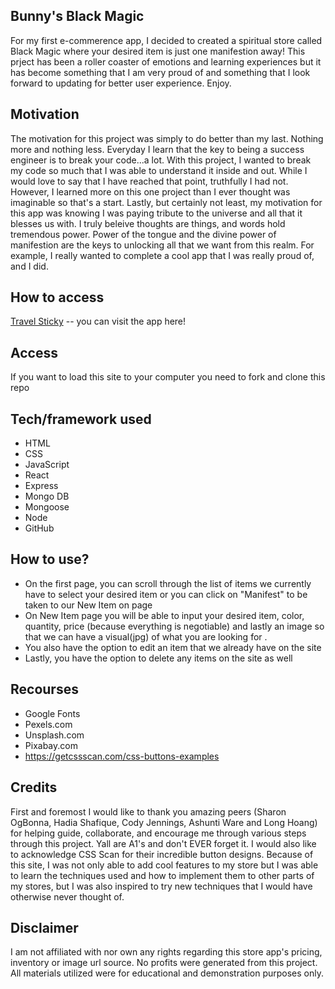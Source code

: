 ## Bunny's Black Magic
For my first e-commerence app, I decided to created a spiritual store called Black Magic where your desired item is just one manifestion away! This prject has been a roller coaster of emotions and learning experiences but it has become something that I am very proud of and something that I look forward to updating for better user experience. Enjoy.



## Motivation
The motivation for this project was simply to do better than my last. Nothing more and nothing less. Everyday I learn that the key to being a success engineer is to break your code...a lot. With this project, I wanted to break my code so much that I was able to understand it inside and out. While I would love to say that I have reached that point, truthfully I had not. However, I learned more on this one project than I ever thought was imaginable so that's a start. Lastly, but certainly not least, my motivation for this app was knowing I was paying tribute to the universe and all that it blesses us with. I truly beleive thoughts are things, and words hold tremendous power. Power of the tongue and the divine power of manifestion are the keys to unlocking all that we want from this realm. For example, I really wanted to complete a cool app that I was really proud of, and I did. 



 
## How to access
[Travel Sticky](https://travel-app-frontend.onrender.com) -- you can visit the app here!

## Access
If you want to load this site to your computer you need to fork and clone this repo

## Tech/framework used
- HTML
- CSS
- JavaScript
- React
- Express 
- Mongo DB
- Mongoose
- Node
- GitHub

## How to use?
- On the first page, you can scroll through the list of items we currently have to select your desired item or you can click on "Manifest" to be taken to our New Item on page
- On New Item page you will be able to input your desired item, color, quantity, price (because everything is negotiable) and lastly an image so that we can have a visual(jpg) of what you are looking for .
- You also have the option to edit an item that we already have on the site
- Lastly, you have the option to delete any items on the site as well


## Recourses 
- Google Fonts
- Pexels.com
- Unsplash.com
- Pixabay.com
- https://getcssscan.com/css-buttons-examples

## Credits
First and foremost I would like to thank you amazing peers (Sharon OgBonna, Hadia Shafique, Cody Jennings, Ashunti Ware and Long Hoang) for helping guide, collaborate, and encourage me through various steps through this project. Yall are A1's and don't EVER forget it. I would also like to acknowledge CSS Scan for their incredible button designs. Because of this site, I was not only able to add cool features to my store but I was able to learn the techniques used and how to implement them to other parts of my stores, but I was also inspired to try new techniques that I would have otherwise never thought of. 
 

## Disclaimer

I am not affiliated with nor own any rights regarding this store app's pricing, inventory or image url source. No profits were generated from this project. All materials utilized were for educational and demonstration purposes only. 
